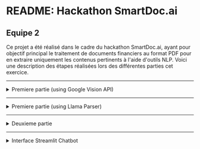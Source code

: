 # README: Hackathon SmartDoc.ai

## Equipe 2

Ce projet a été réalisé dans le cadre du hackathon SmartDoc.ai, ayant pour objectif principal le traitement de documents financiers au format PDF pour en extraire uniquement les contenus pertinents à l'aide d'outils NLP. Voici une description des étapes réalisées lors des différentes parties cet exercice.

---
<details>
<summary>Premiere partie (using Google Vision API)</summary>

## 1. Traitement des Données OCR

### Fonctionnalités Utilisées :
La fonction **`produce_brut()`** fournie dans le fichier `helper.py` (que l'on a gardé comme telle) a été utilisée telle quelle pour transformer les fichiers JSON obtenus à partir de l'OCR (Google Vision API) en un tableau Excel structurant les blocs textuels extraits des rapports SFCR. Cette fonction constitue la base des analyses effectuées dans les étapes suivantes.

---

## 2. Détection et Labélisation des Contenus

### Objectifs :
L'objectif principal était de classifier automatiquement les blocs textuels extraits des rapports SFCR en trois catégories :
- **Inutile** : Contenus non pertinents comme les bas de page, hauts de page et tableaux.
- **Paragraphe** : Contenus informatifs pertinents pour le corps principal des rapports.
- **Titre** : Grands titres ou sous-titres délimitant les différentes sections des rapports.

### Approche Technique :
Pour cette étape, une fonction nommée **`label_content(df, thresholds=None)`** a été développée dans le fichier [notebook](google_vision_api/report_cleaning.ipynb). Elle repose sur des seuils définis pour différencier les catégories de contenu.

#### Fonctionnement de `label_content()` :
1. **Seuils Utilisés :**
   - Position verticale (`pos_y`) pour les en-têtes et pieds de page.
   - Nombre de caractères (`chars`) pour distinguer titres et paragraphes.
   - Taille des caractères et hauteur des blocs (`char_size`, `height`) pour identifier le contenu des tableaux.

2. **Classification :** Chaque bloc textuel est évalué selon ces seuils pour être classifié en "Inutile", "Titre" ou "Paragraphe". Par exemple :
   - Si la position verticale est proche des bords (haut ou bas de page), il est marqué comme "Inutile".
   - Si le nombre de caractères est très faible, il est marqué comme "Titre".
   - Si le nombre de caractères est élevé, il est considéré comme "Paragraphe".

### Filtrage et Génération des Fichiers Texte :
Une fois la labélisation effectuée, les données inutiles sont filtrées pour ne conserver que les titres et paragraphes pertinents. Le contenu résultant est ensuite sauvegardé dans un fichier texte suivant une organisation claire :
- Les titres et paragraphes sont regroupés par page.
- Une ligne de séparation est ajoutée entre les pages pour une meilleure lisibilité.

#### Exemple de Code :
Le fichier généré est produit à l'aide de la fonction suivante :
```python
# Fonction pour générer un fichier texte organisé
 def generate_text(dataframe, filename):
     with open(filename, 'w', encoding='utf-8') as f:
         current_page = None
         for _, row in dataframe.iterrows():
             if current_page is None or row['num_page'] != current_page:
                 if current_page is not None:
                     f.write("\n" + "="*50 + "\n")  # Séparateur pour une nouvelle page
                 current_page = row['num_page']
                 f.write(f"\nPage {current_page}\n")

             if row['Label'] == 'Titre':
                 f.write(f"\n{row['text']}\n")
             elif row['Label'] == 'Paragraphe':
                 f.write(f"{row['text']}\n")

             f.write("\n")
```

### Résultats :
- **Classification Automatisée :** Les blocs textuels sont correctement identifiés et classés.
- **Fichiers Lisibles :** Les fichiers texte produits sont clairs et organisés par page avec une distinction nette entre les titres et les paragraphes.

### ⚠️ L'on a [ici](google_vision_api/text) 4 fichers `.txt` de l'extraction des 4 [rappors PDF](data/pdfs) 


### Analyse :
La labélisation a été fait 

---

## Conclusion :
Ces étapes ont permis d'établir une base solide pour l'analyse des rapports SFCR en filtrant efficacement le contenu utile. Les techniques de traitement et de labélisation développées ici préparent à la deuxième partie de l'exercice, centrée sur l'implémentation d'une architecture RAG.

---
## 3. Bonnus : Extraction lisible des informations des tableaux

---
### Objectif  
L'objectif de cette partie était de détecter et extraire automatiquement les tableaux présents dans des fichiers PDF, puis de convertir leur contenu en texte structuré tout en préservant la disposition tabulaire. Le code a été devollopé dans ce [notebook](tables/table_detection_and_extraction.ipynb)


### Étapes de la Méthodologie

1. **Détection des Tableaux**  
   - **Modèle Utilisé :** Un modèle [YOLO🌐](https://huggingface.co/foduucom/table-detection-and-extraction) a été employé pour détecter les tableaux dans les pages du PDF.  
   - **Processus :** Les pages des PDF sont converties en images. Le modèle analyse ces images pour repérer les zones contenant des tableaux et les découpe en sous-images correspondant à chaque tableau.  
   - **Paramètres Clés :** Des seuils de confiance (confidence score) et IoU (Intersection over Union) ont été ajustés pour optimiser la précision de la détection des tableaux.

2. **Extraction des Images des Tableaux**  
   - Une fois détectés, les tableaux sont extraits sous forme d'images individuelles et sauvegardés dans un répertoire. Chaque image représente un tableau unique trouvé dans le document.

3. **Conversion des Images en Texte**  
   - **Outil Utilisé :** [Tesseract-OCR🌐](https://github.com/tesseract-ocr/tesseract) a été utilisé pour convertir le contenu des images en texte lisible et structuré.  
   - **Prétraitement :** Les images des tableaux ont été redimensionnées et converties en RGB pour améliorer la qualité de l'extraction du texte.  
   - **Structure Conservée :** Une analyse des positions et des blocs textuels a permis de recréer la structure tabulaire originale dans le format texte.

4. **Résultats Structurés**  
   - Le contenu textuel des tableaux est formaté dans des formats exploitables (dans notre cas du texte) pour faciliter les analyses ultérieures par les modèles.


### Résultats  
Cette méthodologie a permis :  
- Une détection précise des tableaux dans des documents PDF complexes.  
- Une extraction fidèle du contenu tabulaire, avec une préservation de la structure.  
- Une préparation des données sous une forme facilement exploitable pour des besoins d'analyse ou d'intégration.

#### Exemple SFCR [COVEA](data/pdfs/sfcr_covea_2022.PDF) : image détectée puis text détecté

- Apres détection des tables par YOLO (page 89)
![Page 89](images/page_89_apres_YOLO.jpg)

- Apres détection du text dans l'image
![Page 89](images/page_89_apres_Tessaract.png)

### Analyse :
Le modèle YOLO permet une detection et extraction systématique sous forme d'image de toutes les tables dans les différents PDF. La difficulté apparente se trouve au niveau de l'extraction des tables de ces images (dans le cas de l'utilisation de modèle lite non multimodale)

</details>

---
<details>
<summary>Premiere partie (using  Llama Parser)</summary>

## 1. Exctraction avec  LlamaParse
Vu les limites apparentes de la méthode d'extraction avec `Google Vision`, nous avons effectué un benchmark qui a abouti à la solution de `LlamaCloud` : [Llama Parser](https://docs.llamaindex.ai/en/stable/llama_cloud/llama_parse/). LlamaParse est un parseur de documents sur le marché spécialement conçu pour les améliorer les RAG. Cette solution a permis d'extraire de manière fidèle les informations de divers PDF sous forme de `Markdown`. En utilisant `LlamaParse`, nous avons pu surmonter les défis liés à l'extraction de contenu complexe, tels que les tableaux, les diagrammes et l'ordre de lecture, en obtenant des résultats plus précis et mieux structurés que ceux offerts par les modèles multimodaux traditionnels. Grâce à son approche hybride, LlamaParse a réduit les erreurs d'extraction, tout en offrant une meilleure gestion du contenu visuel et textuel.

### ⚠️ [Code LlamaParse](llama_parser/Hackathon_LlamaParse.ipynb)

## 2. Résulats
### ⚠️ L'on a [ici](llama_parser/markdown) 4 fichers `.md` de l'extraction des 4 [rappors PDF](data/pdfs) 

</details>


---
<details>
<summary>Deuxieme partie</summary>

## 🏗️ Architecture Technique Détaillée

### Choix du Modèle de Langage (LLM)(voir [code](rag_architecture/response.py))

La sélection de Google Generative AI (Gemini), et plus particulièrement de la version [1.5 Flash](https://ai.google.dev/gemini-api/docs/models/gemini#gemini-1.5-flash), résulte d'une analyse approfondie des besoins spécifiques de notre cas d'usage. Ce modèle se distingue par sa capacité exceptionnelle à comprendre et à traiter des contextes financiers complexes. Sa maîtrise du français, combinée à des performances de pointe en analyse de documents techniques, en fait un choix stratégique.

Les points forts de Gemini incluent sa capacité à :
- Maintenir la cohérence dans l'interprétation de documents longs et techniques
- Gérer efficacement les nuances du langage financier
- Fournir des réponses structurées et professionnelles
- S'adapter rapidement à différents styles de rapports financiers

### Stratégie Avancée de Chunking(voir [code](rag_architecture/inital_vector.py))

La méthode de découpage des documents (chunking) représente un élément crucial de notre architecture RAG. Utilisant RecursiveCharacterTextSplitter, nous avons développé une approche qui va au-delà du simple découpage mécanique des documents.

Notre stratégie vise à :
- Préserver l'intégrité sémantique des sections
- Maintenir un contexte suffisamment large pour une compréhension profonde
- Permettre une recherche de similarité précise
- Minimiser la fragmentation des informations cruciales

Avec des chunks de 100 000 caractères et un chevauchement de 200 caractères, nous garantissons une transition en douceur entre les segments, assurant qu'aucun détail important ne soit perdu lors de l'analyse.

### Vectorisation Sémantique de Pointe(voir [code](rag_architecture/inital_vector.py))

Le modèle d'embedding de Google (`models/embedding-001`) transforme chaque segment de texte en un vecteur mathématique riche en informations sémantiques. Cette transformation permet une recherche de similarité qui va bien au-delà des correspondances littérales, en capturant les nuances et les relations conceptuelles entre différentes parties du document.

Les avantages de cette approche incluent :
- Une compréhension contextuelle profonde
- La capacité de relier des concepts financiers apparemment disparates
- Une précision accrue dans la recherche de segments pertinents

### Moteur de Recherche Vectoriel FAISS(voir [code](rag_architecture/inital_vector.py))

FAISS (Facebook AI Similarity Search) représente la colonne vertébrale de notre système de recherche. Cette bibliothèque open-source développée par Facebook permet des recherches de similarité ultrarapides, même sur de très grands ensembles de données.

Son implémentation nous permet de :
- Indexer rapidement des milliers de pages de rapports financiers
- Effectuer des recherches de similarité en quelques millisecondes
- Gérer efficacement des volumes importants de données vectorisées

## 🔍 Processus Intelligent de Recherche et Génération

Notre chaîne de traitement intègre plusieurs étapes sophistiquées pour garantir des réponses de haute qualité :

1. **Prétraitement Intelligent**: Découpage et vectorisation des documents
2. **Recherche Sémantique**: Identification des segments les plus pertinents
3. **Génération Contextualisée**: Production de réponses précises et professionnelles

Le prompt engineering joue un rôle crucial, guidant le modèle avec des instructions détaillées pour :
- Utiliser exclusivement le contexte fourni
- Maintenir une structure de réponse professionnelle
- Gérer explicitement les cas où l'information est incomplète ou absente



## 📦 Écosystème Technologique

- **Langages**: Python 3.8+
- **Frameworks**: LangChain, Google GenerativeAI
- **Bibliothèques**: FAISS, Transformers
- **Infrastructure**: Compatible cloud et environnements locaux

</details>

---
<details>
<summary>Interface Streamlit Chatbot</summary>

# 🎥 Démo de mon projet

Voici une démonstration vidéo :

<iframe src="https://www.loom.com/share/4d81a87a0dec47e982f27d2ec15ecb7b?sid=7aa29e2c-ac09-4e7f-85f9-b1bb8d3f52e0" frameborder="0" webkitallowfullscreen mozallowfullscreen allowfullscreen style="width:100%; height:500px;"></iframe>



</details>